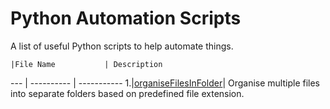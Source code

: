 # Python Automation Scripts
A list of useful Python scripts to help automate things.

    |File Name           | Description
--- | ----------          | -----------
1.|[organiseFilesInFolder](https://github.com/Tendulkarx/Automation-Scripts/blob/master/organiseFilesInFolder.py)| Organise multiple files into separate folders based on predefined file extension.